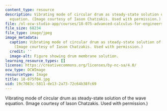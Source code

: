 ```yaml
---
content_type: resource
description: Vibrating mode of circular drum as steady-state solution of the wave
  equation. (Image courtesy of Iason Chatzakis. Used with permission.)
file: /ol-ocw-studio-app/courses/18-075-advanced-calculus-for-engineers-fall-2004/19c7083c5811de132a7372c64b38fc69_18-075f04.jpg
file_size: 68234
file_type: image/jpeg
image_metadata:
  caption: Vibrating mode of circular drum as steady-state solution of the wave equation.
    (Image courtesy of Iason Chatzakis. Used with permission.)
  credit: ''
  image-alt: Figure showing drum membrane solution.
learning_resource_types: []
license: https://creativecommons.org/licenses/by-nc-sa/4.0/
ocw_type: OCWImage
resourcetype: Image
title: 18-075f04.jpg
uid: 19c7083c-5811-de13-2a73-72c64b38fc69
---
```

Vibrating mode of circular drum as steady-state solution of the wave equation. (Image courtesy of Iason Chatzakis. Used with permission.)